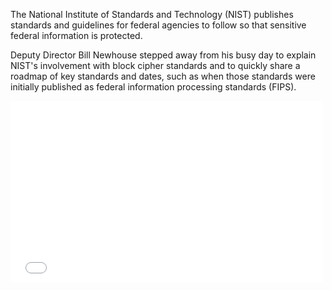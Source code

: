 The National Institute of Standards and Technology (NIST) publishes standards and guidelines for federal agencies to follow so that sensitive federal information is protected. 

Deputy Director Bill Newhouse stepped away from his busy day to explain NIST's involvement with block cipher standards and to quickly share a roadmap of key standards and dates, such as when those standards were initially published as federal information processing standards (FIPS).

<div>
  <iframe src="//player.vimeo.com/video/236658058" width="500" height="290" frameborder="0" webkitallowfullscreen mozallowfullscreen allowfullscreen></iframe>
</div>